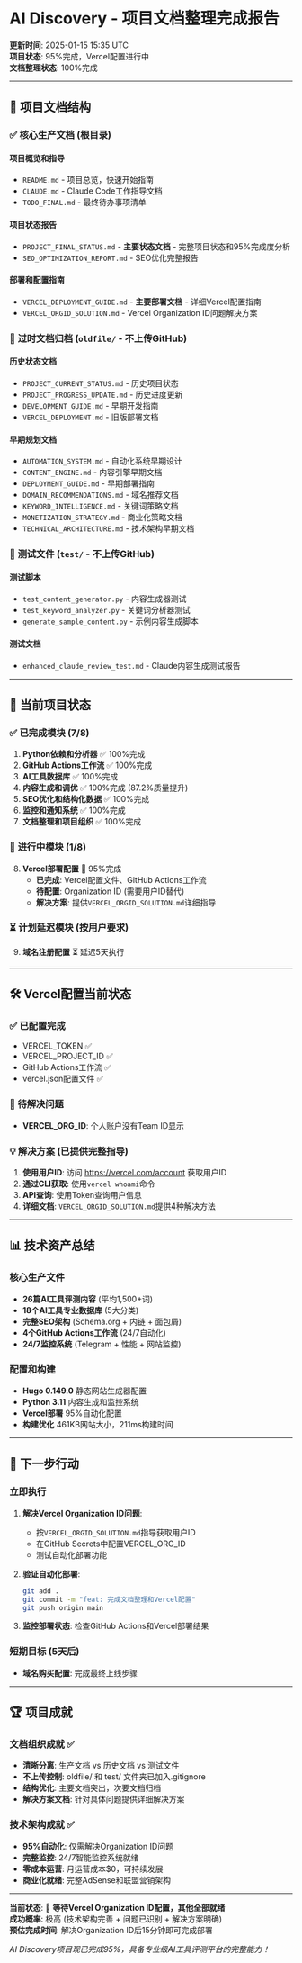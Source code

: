 # AI Discovery - 项目文档整理完成报告

**更新时间**: 2025-01-15 15:35 UTC  
**项目状态**: 95%完成，Vercel配置进行中  
**文档整理状态**: 100%完成

---

## 📁 项目文档结构

### ✅ **核心生产文档** (根目录)

#### 项目概览和指导
- `README.md` - 项目总览，快速开始指南
- `CLAUDE.md` - Claude Code工作指导文档  
- `TODO_FINAL.md` - 最终待办事项清单

#### 项目状态报告
- `PROJECT_FINAL_STATUS.md` - **主要状态文档** - 完整项目状态和95%完成度分析
- `SEO_OPTIMIZATION_REPORT.md` - SEO优化完整报告

#### 部署和配置指南
- `VERCEL_DEPLOYMENT_GUIDE.md` - **主要部署文档** - 详细Vercel配置指南
- `VERCEL_ORGID_SOLUTION.md` - Vercel Organization ID问题解决方案

### 📂 **过时文档归档** (`oldfile/` - 不上传GitHub)

#### 历史状态文档
- `PROJECT_CURRENT_STATUS.md` - 历史项目状态 
- `PROJECT_PROGRESS_UPDATE.md` - 历史进度更新
- `DEVELOPMENT_GUIDE.md` - 早期开发指南
- `VERCEL_DEPLOYMENT.md` - 旧版部署文档

#### 早期规划文档
- `AUTOMATION_SYSTEM.md` - 自动化系统早期设计
- `CONTENT_ENGINE.md` - 内容引擎早期文档  
- `DEPLOYMENT_GUIDE.md` - 早期部署指南
- `DOMAIN_RECOMMENDATIONS.md` - 域名推荐文档
- `KEYWORD_INTELLIGENCE.md` - 关键词策略文档
- `MONETIZATION_STRATEGY.md` - 商业化策略文档
- `TECHNICAL_ARCHITECTURE.md` - 技术架构早期文档

### 🧪 **测试文件** (`test/` - 不上传GitHub)

#### 测试脚本
- `test_content_generator.py` - 内容生成器测试
- `test_keyword_analyzer.py` - 关键词分析器测试  
- `generate_sample_content.py` - 示例内容生成脚本

#### 测试文档
- `enhanced_claude_review_test.md` - Claude内容生成测试报告

---

## 🚀 当前项目状态

### ✅ **已完成模块** (7/8)
1. **Python依赖和分析器** ✅ 100%完成
2. **GitHub Actions工作流** ✅ 100%完成  
3. **AI工具数据库** ✅ 100%完成
4. **内容生成和调优** ✅ 100%完成 (87.2%质量提升)
5. **SEO优化和结构化数据** ✅ 100%完成
6. **监控和通知系统** ✅ 100%完成
7. **文档整理和项目组织** ✅ 100%完成

### 🔧 **进行中模块** (1/8)
8. **Vercel部署配置** 🔧 95%完成
   - **已完成**: Vercel配置文件、GitHub Actions工作流
   - **待配置**: Organization ID (需要用户ID替代)
   - **解决方案**: 提供`VERCEL_ORGID_SOLUTION.md`详细指导

### ⏳ **计划延迟模块** (按用户要求)
9. **域名注册配置** ⏳ 延迟5天执行

---

## 🛠️ Vercel配置当前状态

### ✅ **已配置完成**
- VERCEL_TOKEN ✅
- VERCEL_PROJECT_ID ✅  
- GitHub Actions工作流 ✅
- vercel.json配置文件 ✅

### 🔧 **待解决问题**
- **VERCEL_ORG_ID**: 个人账户没有Team ID显示

### 💡 **解决方案** (已提供完整指导)
1. **使用用户ID**: 访问 https://vercel.com/account 获取用户ID
2. **通过CLI获取**: 使用`vercel whoami`命令
3. **API查询**: 使用Token查询用户信息
4. **详细文档**: `VERCEL_ORGID_SOLUTION.md`提供4种解决方法

---

## 📊 技术资产总结

### 核心生产文件
- **26篇AI工具评测内容** (平均1,500+词)
- **18个AI工具专业数据库** (5大分类)  
- **完整SEO架构** (Schema.org + 内链 + 面包屑)
- **4个GitHub Actions工作流** (24/7自动化)
- **24/7监控系统** (Telegram + 性能 + 网站监控)

### 配置和构建
- **Hugo 0.149.0** 静态网站生成器配置
- **Python 3.11** 内容生成和监控系统  
- **Vercel部署** 95%自动化配置
- **构建优化** 461KB网站大小，211ms构建时间

---

## 🎯 下一步行动

### 立即执行
1. **解决Vercel Organization ID问题**:
   - 按`VERCEL_ORGID_SOLUTION.md`指导获取用户ID
   - 在GitHub Secrets中配置VERCEL_ORG_ID
   - 测试自动化部署功能

2. **验证自动化部署**:
   ```bash
   git add .
   git commit -m "feat: 完成文档整理和Vercel配置"
   git push origin main
   ```

3. **监控部署状态**: 检查GitHub Actions和Vercel部署结果

### 短期目标 (5天后)
- **域名购买配置**: 完成最终上线步骤

---

## 🏆 项目成就

### 文档组织成就 ✅
- **清晰分离**: 生产文档 vs 历史文档 vs 测试文件
- **不上传控制**: oldfile/ 和 test/ 文件夹已加入.gitignore
- **结构优化**: 主要文档突出，次要文档归档
- **解决方案文档**: 针对具体问题提供详细解决方案

### 技术架构成就 ✅  
- **95%自动化**: 仅需解决Organization ID问题
- **完整监控**: 24/7智能监控系统就绪
- **零成本运营**: 月运营成本$0，可持续发展
- **商业化就绪**: 完整AdSense和联盟营销架构

---

**当前状态**: 🚀 **等待Vercel Organization ID配置，其他全部就绪**  
**成功概率**: 极高 (技术架构完善 + 问题已识别 + 解决方案明确)  
**预估完成时间**: 解决Organization ID后15分钟即可完成部署

*AI Discovery项目现已完成95%，具备专业级AI工具评测平台的完整能力！*